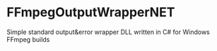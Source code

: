 # FFmpegOutputWrapperNET
 Simple standard output&error wrapper DLL written in C# for Windows FFmpeg builds
